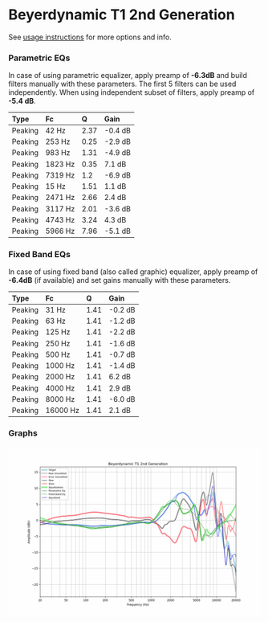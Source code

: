 # Beyerdynamic T1 2nd Generation
See [usage instructions](https://github.com/jaakkopasanen/AutoEq#usage) for more options and info.

### Parametric EQs
In case of using parametric equalizer, apply preamp of **-6.3dB** and build filters manually
with these parameters. The first 5 filters can be used independently.
When using independent subset of filters, apply preamp of **-5.4 dB**.

| Type    | Fc      |    Q | Gain    |
|:--------|:--------|:-----|:--------|
| Peaking | 42 Hz   | 2.37 | -0.4 dB |
| Peaking | 253 Hz  | 0.25 | -2.9 dB |
| Peaking | 983 Hz  | 1.31 | -4.9 dB |
| Peaking | 1823 Hz | 0.35 | 7.1 dB  |
| Peaking | 7319 Hz | 1.2  | -6.9 dB |
| Peaking | 15 Hz   | 1.51 | 1.1 dB  |
| Peaking | 2471 Hz | 2.66 | 2.4 dB  |
| Peaking | 3117 Hz | 2.01 | -3.6 dB |
| Peaking | 4743 Hz | 3.24 | 4.3 dB  |
| Peaking | 5966 Hz | 7.96 | -5.1 dB |

### Fixed Band EQs
In case of using fixed band (also called graphic) equalizer, apply preamp of **-6.4dB**
(if available) and set gains manually with these parameters.

| Type    | Fc       |    Q | Gain    |
|:--------|:---------|:-----|:--------|
| Peaking | 31 Hz    | 1.41 | -0.2 dB |
| Peaking | 63 Hz    | 1.41 | -1.2 dB |
| Peaking | 125 Hz   | 1.41 | -2.2 dB |
| Peaking | 250 Hz   | 1.41 | -1.6 dB |
| Peaking | 500 Hz   | 1.41 | -0.7 dB |
| Peaking | 1000 Hz  | 1.41 | -1.4 dB |
| Peaking | 2000 Hz  | 1.41 | 6.2 dB  |
| Peaking | 4000 Hz  | 1.41 | 2.9 dB  |
| Peaking | 8000 Hz  | 1.41 | -6.0 dB |
| Peaking | 16000 Hz | 1.41 | 2.1 dB  |

### Graphs
![](./Beyerdynamic%20T1%202nd%20Generation.png)